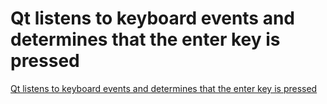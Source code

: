 # Qt listens to keyboard events and determines that the enter key is pressed
[Qt listens to keyboard events and determines that the enter key is pressed](https://aiwithcloud.com/2022/09/19/qt_listens_to_keyboard_events_and_determines_that_the_enter_key_is_pressed/)